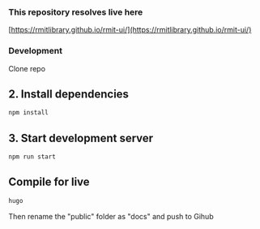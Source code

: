 ### This repository resolves live here

[https://rmitlibrary.github.io/rmit-ui/](https://rmitlibrary.github.io/rmit-ui/)


### Development

Clone repo

## 2. Install dependencies

```bash
npm install
```

## 3. Start development server

```bash
npm run start
```

## Compile for live

```bash
hugo
```
Then rename the "public" folder as "docs" and push to Gihub
